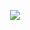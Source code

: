 <p align="center">
  <img src = "https://user-images.githubusercontent.com/55954313/132948589-5dfd0589-bd09-4c5c-b7ea-bd87330a359d.png"></center>
</p>
